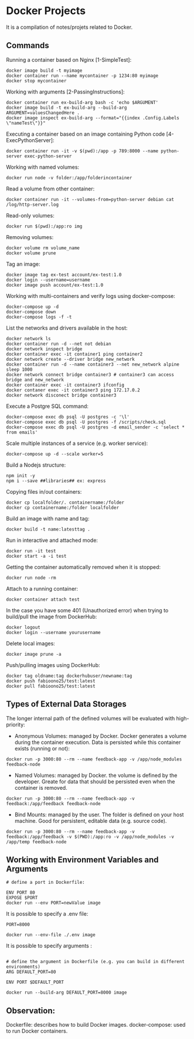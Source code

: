 # Docker Projects

It is a compilation of notes/projets related to Docker.

## Commands
 

Running a container based on Nginx [1-SimpleTest]:

````
docker image build -t myimage
docker container run --name mycontainer -p 1234:80 myimage 
docker stop mycontainer
````

Working with arguments [2-PassingInstructions]:

````
docker container run ex-build-arg bash -c 'echo $ARGUMENT'
docker image build -t ex-build-arg --build-arg ARGUMENT=valuesChangedHere .
docker image inspect ex-build-arg --format="{{index .Config.Labels \"nameTest\"}}"
````

Executing a container based on an image containing Python code [4-ExecPythonServer]:

```
docker container run -it -v $(pwd):/app -p 789:8000 --name python-server exec-python-server
```

Working with named volumes:
````
docker run node -v folder:/app/folderincontainer
````

Read a volume from other container:
```
docker container run -it --volumes-from=python-server debian cat /log/http-server.log
```

Read-only volumes:
````
docker run $(pwd):/app:ro img
````


Removing volumes:
````
docker volume rm volume_name
docker volume prune
````


Tag an image:

```
docker image tag ex-test account/ex-test:1.0
docker login --username=username
docker image push account/ex-test:1.0
```

Working with multi-containers and verify logs using docker-compose:

```
docker-compose up -d
docker-compose down
docker-compose logs -f -t
```

List the networks and drivers available in the host:

```
docker network ls
docker container run -d --net not debian
docker network inspect bridge
docker container exec -it container1 ping container2
docker network create --driver bridge new_network
docker container run -d --name container3 --net new_network alpine sleep 1000
docker network connect bridge container3 # container3 can access bridge and new_network
docker container exec -it container3 ifconfig
docker contaner exec -it container3 ping 172.17.0.2
docker network disconect bridge container3
```

Execute a Postgre SQL command:
```
docker-compose exec db psql -U postgres -c '\l'
docker-compose exec db psql -U postgres -f /scripts/check.sql
docker-compose exec db psql -U postgres -d email_sender -c 'select * from emails' 
```

Scale multiple instances of a service (e.g. worker service):
```
docker-compose up -d --scale worker=5
```

Build a Nodejs structure:

```
npm init -y
npm i --save ##libraries## ex: express
```

Copying files in/out containers:
````
docker cp localfolder/. containername:/folder
docker cp containername:/folder localfolder
````

Build an image with name and tag:

````
docker build -t name:latesttag .
````

Run in interactive and attached mode:
````
docker run -it test
docker start -a -i test
````

Getting the container automatically removed when it is stopped:
```
docker run node -rm
```

Attach to a running container:
````
docker container attach test
````

In the case you have some 401 (Unauthorized error) when trying to build/pull the image from DockerHub:

````
docker logout
docker login --username yourusername
````

Delete local images:
`````
docker image prune -a
`````

Push/pulling images using DockerHub:

````
docker tag oldname:tag dockerhubuser/newname:tag
docker push fabioono25/test:latest  
docker pull fabioono25/test:latest  
````

## Types of External Data Storages

The longer internal path of the defined volumes will be evaluated with high-priority:

- Anonymous Volumes: managed by Docker. Docker generates a volume during the container execution. Data is persisted while this container exists (running or not):

````
docker run -p 3000:80 --rm --name feedback-app -v /app/node_modules feedback-node
````

- Named Volumes: managed by Docker. the volume is defined by the developer. Greate for data that should be persisted even when the container is removed.

````
docker run -p 3000:80 --rm --name feedback-app -v feedback:/app/feedback feedback-node
````

- Bind Mounts: managed by the user. The folder is defined on your host machine. Good for persistent, editable data (e.g. source code).

````
docker run -p 3000:80 --rm --name feedback-app -v feedback:/app/feedback -v $(PWD):/app:ro -v /app/node_modules -v /app/temp feedback-node
````

## Working with Environment Variables and Arguments

````
# define a port in Dockerfile:

ENV PORT 80
EXPOSE $PORT
docker run --env PORT=newValue image
````

It is possible to specify a .env file:

````
PORT=8000

docker run --env-file ./.env image
````

It is possible to specify arguments :

````

# define the argument in Dockerfile (e.g. you can build in different environments)
ARG DEFAULT_PORT=80

ENV PORT $DEFAULT_PORT

docker run --build-arg DEFAULT_PORT=8000 image
````


## Observation:

Dockerfile: describes how to build Docker images.
docker-compose: used to run Docker containers.

